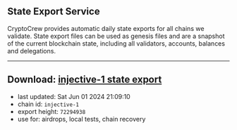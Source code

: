 ## State Export Service
CryptoCrew provides automatic daily state exports for all chains we validate. State export files can be used as genesis files and are a snapshot of the current blockchain state, including all validators, accounts, balances and delegations.

---
**Download: [injective-1 state export](https://dl-eu2.ccvalidators.com/SERVICE/injective/injective-1_export_72294938.json)**
---

- last updated: Sat Jun 01 2024 21:09:10
- chain id: `injective-1`
- export height: `72294938`
- use for: airdrops, local tests, chain recovery
